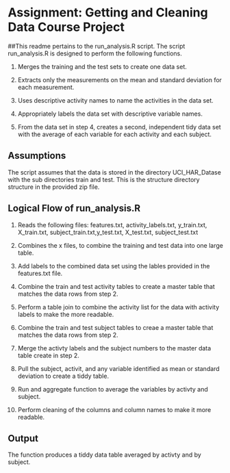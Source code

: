# Assignment: Getting and Cleaning Data Course Project
##This readme pertains to the run_analysis.R script.
The script run_analysis.R is designed to perform the following functions.

1. Merges the training and the test sets to create one data set.

2. Extracts only the measurements on the mean and standard deviation for each measurement.

3. Uses descriptive activity names to name the activities in the data set.

4. Appropriately labels the data set with descriptive variable names.

5. From the data set in step 4, creates a second, independent tidy data set with the average of each variable for each activity and each subject.

## Assumptions
The script assumes that the data is stored in the directory UCI_HAR_Datase with the sub directories train and test. This is the structure directory structure in the provided zip file.

## Logical Flow of run_analysis.R

1. Reads the following files: features.txt, activity_labels.txt, y_train.txt, X_train.txt, subject_train.txt,y_test.txt, X_test.txt, subject_test.txt

2. Combines the x files, to combine the training and test data into one large table.

3. Add labels to the combined data set using the lables provided in the features.txt file.

4. Combine the train and test activity tables to create a master table that matches the data rows from step 2.

5. Perform a table join to combine the activity list for the data with activity labels to make the more readable.

6. Combine the train and test subject tables to creae a master table that matches the data rows from step 2.

7. Merge the activty labels and the subject numbers to the master data table create in step 2.

8. Pull the subject, activit, and any variable identified as mean or standard deviation to create a tiddy table.

9. Run and aggregate function to average the variables by activty and subject.

10. Perform cleaning of the columns and column names to make it more readable.

## Output
The function produces a tiddy data table averaged by activty and by subject.